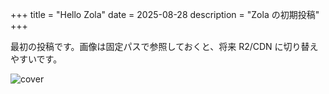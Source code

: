 +++
title = "Hello Zola"
date = 2025-08-28
description = "Zola の初期投稿"
+++

最初の投稿です。画像は固定パスで参照しておくと、将来 R2/CDN に切り替えやすいです。

![cover](/img/hero.webp)
